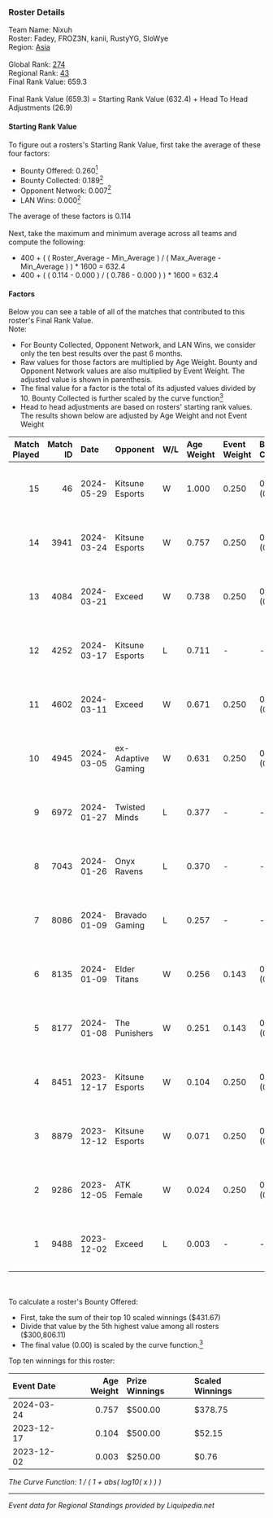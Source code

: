 ### Roster Details<br />
Team Name: Nixuh<br />
Roster: Fadey, FROZ3N, kanii, RustyYG, SloWye<br />
Region: [Asia]( ../standings_asia.md)<br />
<br />
Global Rank: [274](../standings_global.md)<br />
Regional Rank: [43]( ../standings_asia.md)<br />
Final Rank Value:  659.3<br />
<br />
Final Rank Value (659.3) = Starting Rank Value (632.4) + Head To Head Adjustments (26.9)<br />

#### Starting Rank Value<br />
To figure out a rosters's Starting Rank Value, first take the average of these four factors:<br />
- Bounty Offered: 0.260[<sup>1</sup>](#table2)
- Bounty Collected: 0.189[<sup>2</sup>](#table1)
- Opponent Network: 0.007[<sup>2</sup>](#table1)
- LAN Wins: 0.000[<sup>2</sup>](#table1)

The average of these factors is 0.114<br />
<br />
Next, take the maximum and minimum average across all teams and compute the following:<br />
- 400 + ( ( Roster_Average - Min_Average ) / ( Max_Average - Min_Average ) ) * 1600 = 632.4
- 400 + ( ( 0.114 - 0.000 ) / ( 0.786 - 0.000 ) ) * 1600 = 632.4


#### Factors<br />
Below you can see a table of all of the matches that contributed to this roster's Final Rank Value.<br />
Note:<br />

- For Bounty Collected, Opponent Network, and LAN Wins, we consider only the ten best results over the past 6 months.
- Raw values for those factors are multiplied by Age Weight. Bounty and Opponent Network values are also multiplied by Event Weight. The adjusted value is shown in parenthesis.
- The final value for a factor is the total of its adjusted values divided by 10. Bounty Collected is further scaled by the curve function[<sup>3</sup>](#curveFunction)
- Head to head adjustments are based on rosters' starting rank values. The results shown below are adjusted by Age Weight and not Event Weight
<span id="table1"></span><br />


| Match Played | Match ID | Date       | Opponent           | W/L | Age Weight | Event Weight | Bounty Collected | Opponent Network | LAN Wins  | H2H Adj. | Roster                                    |
| -: | -: | :- | :- | :- | :- | :- | :- | :- | :- | -: | :- |
|           15 |       46 | 2024-05-29 | Kitsune Esports    | W   | 1.000      | 0.250        | 0.001 (0.000)    | 0.072 (0.018)    | 0 (0.000) |    13.63 | Fadey, FROZ3N, kanii, RustyYG, SloWye     |
|           14 |     3941 | 2024-03-24 | Kitsune Esports    | W   | 0.757      | 0.250        | 0.001 (0.000)    | 0.072 (0.014)    | 0 (0.000) |    11.24 | Fadey, FROZ3N, kanii, RustyYG, SloWye     |
|           13 |     4084 | 2024-03-21 | Exceed             | W   | 0.738      | 0.250        | 0.000 (0.000)    | 0.084 (0.016)    | 0 (0.000) |    10.63 | Fadey, FROZ3N, kanii, RustyYG, SloWye     |
|           12 |     4252 | 2024-03-17 | Kitsune Esports    | L   | 0.711      | -            | -                | -                | -         |   -11.72 | Fadey, FROZ3N, kanii, RustyYG, SloWye     |
|           11 |     4602 | 2024-03-11 | Exceed             | W   | 0.671      | 0.250        | 0.000 (0.000)    | 0.084 (0.014)    | 0 (0.000) |     9.51 | Fadey, FROZ3N, kanii, RustyYG, SloWye     |
|           10 |     4945 | 2024-03-05 | ex-Adaptive Gaming | W   | 0.631      | 0.250        | 0.000 (0.000)    | 0.028 (0.004)    | 0 (0.000) |     4.37 | Fadey, FROZ3N, kanii, RustyYG, SloWye     |
|            9 |     6972 | 2024-01-27 | Twisted Minds      | L   | 0.377      | -            | -                | -                | -         |    -6.63 | flexeeee, FROZ3N, kanii, RustyYG, zox     |
|            8 |     7043 | 2024-01-26 | Onyx Ravens        | L   | 0.370      | -            | -                | -                | -         |    -5.89 | flexeeee, FROZ3N, kanii, RustyYG, zox     |
|            7 |     8086 | 2024-01-09 | Bravado Gaming     | L   | 0.257      | -            | -                | -                | -         |    -5.57 | Fadey, flexeeee, FROZ3N, kanii, RustyYG   |
|            6 |     8135 | 2024-01-09 | Elder Titans       | W   | 0.256      | 0.143        | 0.000 (0.000)    | 0.000 (0.000)    | 0 (0.000) |     1.68 | Fadey, flexeeee, FROZ3N, kanii, RustyYG   |
|            5 |     8177 | 2024-01-08 | The Punishers      | W   | 0.251      | 0.143        | 0.000 (0.000)    | 0.064 (0.002)    | 0 (0.000) |     2.62 | Fadey, flexeeee, FROZ3N, kanii, RustyYG   |
|            4 |     8451 | 2023-12-17 | Kitsune Esports    | W   | 0.104      | 0.250        | 0.001 (0.000)    | 0.072 (0.002)    | 0 (0.000) |     1.56 | bLazE, Fadey, flexeeee, FROZ3N, RustyYG   |
|            3 |     8879 | 2023-12-12 | Kitsune Esports    | W   | 0.071      | 0.250        | 0.001 (0.000)    | 0.072 (0.001)    | 0 (0.000) |     1.06 | bLazE, Fadey, flexeeee, FROZ3N, RustyYG   |
|            2 |     9286 | 2023-12-05 | ATK Female         | W   | 0.024      | 0.250        | 0.005 (0.000)    | 0.138 (0.001)    | 0 (0.000) |     0.42 | bLazE, Fadey, flexeeee, FROZ3N, RustyYG   |
|            1 |     9488 | 2023-12-02 | Exceed             | L   | 0.003      | -            | -                | -                | -         |    -0.05 | Fadey, flexeeee, FROZ3N, Natural, RustyYG |

<br />
<span id="table2"></span><br />
To calculate a roster's Bounty Offered:<br />

- First, take the sum of their top 10 scaled winnings ($431.67)
- Divide that value by the 5th highest value among all rosters ($300,806.11)
- The final value (0.00) is scaled by the curve function.[<sup>3</sup>](#curveFunction)

Top ten winnings for this roster:<br />

| Event Date | Age Weight | Prize Winnings | Scaled Winnings |
| :- | -: | :- | :- |
| 2024-03-24 |      0.757 | $500.00        | $378.75         |
| 2023-12-17 |      0.104 | $500.00        | $52.15          |
| 2023-12-02 |      0.003 | $250.00        | $0.76           |


<span id="curveFunction"></span>_The Curve Function: 1 / ( 1 + abs( log10( x ) ) )_<br />

---
_Event data for Regional Standings provided by Liquipedia.net_<br />
